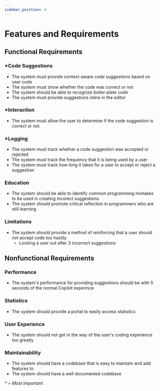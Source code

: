 ```yaml
---
sidebar_position: 4
---
```


# Features and Requirements

## Functional Requirements

### *Code Suggestions
- The system must provide context-aware code suggestions based on user code
- The system must show whether the code was correct or not
- The system should be able to recognize boiler-plate code
- The system must provide suggestions inline in the editor
### *Interaction
- The system must allow the user to determine if the code suggestion is correct or not
### *Logging
- The system must track whether a code suggestion was accepted or rejected
- The system must track the frequency that it is being used by a user
- The system must track how long it takes for a user to accept or reject a suggestion
### Education
- The system should be able to identify common programming mistakes to be used in creating incorect suggestions
- The system should promote critical reflection in programmers who are still learning
### Limitations
- The system should provide a method of reinforcing that a user should not accept code too hastily
  - Locking a user out after 3 incorrect suggestions

## Nonfunctional Requirements
### Performance
- The system's performance for providing suggestions should be with 5 seconds of the normal Copilot experince
### Statistics
- The system should provide a portal to easily access statistics
### User Experience
- The system should not get in the way of the user's coding experience too greatly
### Maintainability
- The system should have a codebase that is easy to maintain and add features to
- The system should have a well documented codebase


*\* = Most Important*